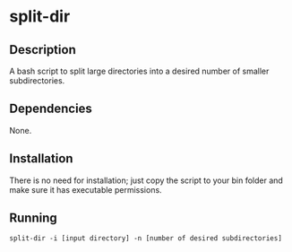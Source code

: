 # __split-dir__

## Description

A bash script to split large directories into a desired number of smaller subdirectories.
## Dependencies
None.

## Installation
There is no need for installation; just copy the script to your bin folder and make sure it has executable permissions.

## Running

    split-dir -i [input directory] -n [number of desired subdirectories]
